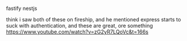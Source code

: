 fastify
nestjs

think i saw both of these on fireship, and he mentioned express starts to suck with authentication, and these are great, ore something
https://www.youtube.com/watch?v=zG2yR7LQoVc&t=166s